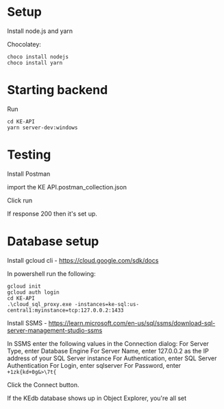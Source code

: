 # Setup

Install node.js and yarn

Chocolatey:
```
choco install nodejs
choco install yarn
```


# Starting backend

Run
```
cd KE-API
yarn server-dev:windows
```

# Testing

Install Postman

import the KE API.postman_collection.json

Click run

If response 200 then it's set up.

# Database setup

Install gcloud cli - https://cloud.google.com/sdk/docs

In powershell run the following:
```
gcloud init
gcloud auth login
cd KE-API
.\cloud_sql_proxy.exe -instances=ke-sql:us-central1:myinstance=tcp:127.0.0.2:1433
```

Install SSMS - https://learn.microsoft.com/en-us/sql/ssms/download-sql-server-management-studio-ssms

In SSMS enter the following values in the Connection dialog:
For Server Type, enter Database Engine
For Server Name, enter 127.0.0.2 as the IP address of your SQL Server instance
For Authentication, enter SQL Server Authentication
For Login, enter sqlserver
For Password, enter `+1zk{kd+0g&>\7t{`

Click the Connect button.

If the KEdb database shows up in Object Explorer, you're all set

